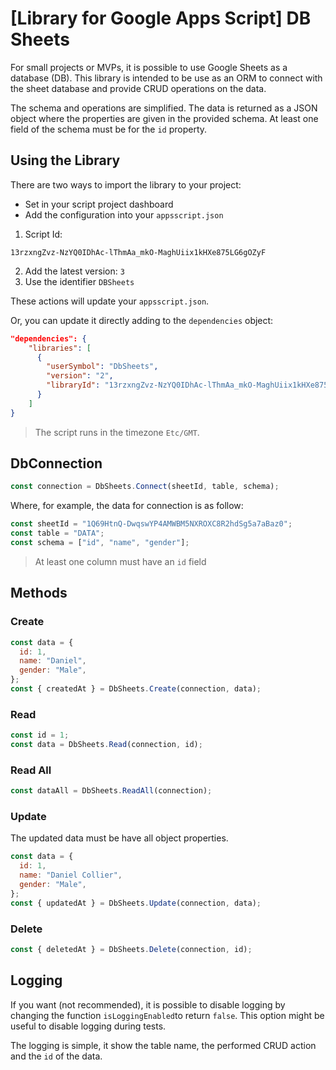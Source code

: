 # [Library for Google Apps Script] DB Sheets

For small projects or MVPs, it is possible to use Google Sheets as a database (DB). This library is intended to be use as an ORM to connect with the sheet database and provide CRUD operations on the data.

The schema and operations are simplified. The data is returned as a JSON object where the properties are given in the provided schema. At least one field of the schema must be for the `id` property.

## Using the Library

There are two ways to import the library to your project:

- Set in your script project dashboard
- Add the configuration into your `appsscript.json`

1. Script Id:

```
13rzxngZvz-NzYQ0IDhAc-lThmAa_mkO-MaghUiix1kHXe875LG6gOZyF
```

2. Add the latest version: `3`
3. Use the identifier `DBSheets`

These actions will update your `appsscript.json`.

Or, you can update it directly adding to the `dependencies` object:

```json
"dependencies": {
    "libraries": [
      {
        "userSymbol": "DbSheets",
        "version": "2",
        "libraryId": "13rzxngZvz-NzYQ0IDhAc-lThmAa_mkO-MaghUiix1kHXe875LG6gOZyF"
      }
    ]
}
```

> The script runs in the timezone `Etc/GMT`.

## DbConnection

```javascript
const connection = DbSheets.Connect(sheetId, table, schema);
```

Where, for example, the data for connection is as follow:

```javascript
const sheetId = "1Q69HtnQ-DwqswYP4AMWBM5NXROXC8R2hdSg5a7aBaz0";
const table = "DATA";
const schema = ["id", "name", "gender"];
```

> At least one column must have an `id` field

## Methods

### Create

```javascript
const data = {
  id: 1,
  name: "Daniel",
  gender: "Male",
};
const { createdAt } = DbSheets.Create(connection, data);
```

### Read

```javascript
const id = 1;
const data = DbSheets.Read(connection, id);
```

### Read All

```javascript
const dataAll = DbSheets.ReadAll(connection);
```

### Update

The updated data must be have all object properties.

```javascript
const data = {
  id: 1,
  name: "Daniel Collier",
  gender: "Male",
};
const { updatedAt } = DbSheets.Update(connection, data);
```

### Delete

```javascript
const { deletedAt } = DbSheets.Delete(connection, id);
```

## Logging

If you want (not recommended), it is possible to disable logging by changing the function `isLoggingEnabled`to return `false`. This option might be useful to disable logging during tests.

The logging is simple, it show the table name, the performed CRUD action and the `id` of the data.
